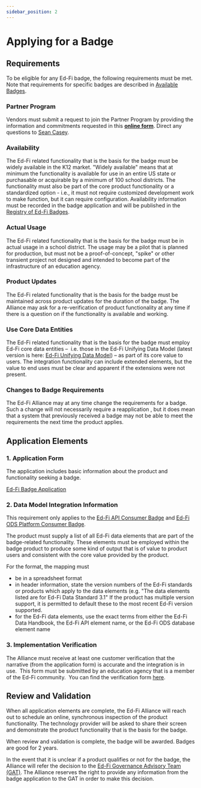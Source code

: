 ```yaml
---
sidebar_position: 2
---
```


# Applying for a Badge

## Requirements

To be eligible for any Ed-Fi badge, the following requirements must be met. Note
that requirements for specific badges are described in [Available
Badges](./available-badges/readme.md).

### Partner Program

Vendors must submit a request to join the Partner Program by providing the
information and commitments requested in this **[online
form](https://forms.gle/N57icQ29Xgx4Kz8W8)**. Direct any questions to [Sean
Casey](mailto:sean.casey@ed-fi.org).

### Availability

The Ed-Fi related functionality that is the basis for the badge must be widely
available in the K12 market. "Widely available" means that at minimum the
functionality is available for use in an entire US state or purchasable or
acquirable by a minimum of 100 school districts. The functionality must also be
part of the core product functionality or a standardized option - i.e., it must
not require customized development work to make function, but it can require
configuration. Availability information must be recorded in the badge
application and will be published in the [Registry of Ed-Fi
Badges](./registry-of-ed-fi-badges.mdx).

### Actual Usage

The Ed-Fi related functionality that is the basis for the badge must be in
actual usage in a school district. The usage may be a pilot that is planned for
production, but must not be a proof-of-concept, "spike" or other transient
project not designed and intended to become part of the infrastructure of an
education agency.

### Product Updates

The Ed-Fi related functionality that is the basis for the badge must be
maintained across product updates for the duration of the badge. The Alliance
may ask for a re-verification of product functionality at any time if there is a
question on if the functionality is available and working.

### Use Core Data Entities

The Ed-Fi related functionality that is the basis for the badge must employ
Ed-Fi core data entities –  i.e. those in the Ed-Fi Unifying Data Model (latest
version is here: [Ed-Fi Unifying Data
Model](https://edfi.atlassian.net/wiki/spaces/EFDS31/pages/23855205/Ed-Fi+Unifying+Data+Model))
– as part of its core value to users. The integration functionality can include
extended elements, but the value to end uses must be clear and apparent if the
extensions were not present.

### Changes to Badge Requirements

The Ed-Fi Alliance may at any time change the requirements for a badge. Such a
change will not necessarily require a reapplication , but it does mean that a
system that previously received a badge may not be able to meet the requirements
the next time the product applies.

## Application Elements

### 1. Application Form

The application includes basic information about the product and functionality
seeking a badge.

[Ed-Fi Badge Application](https://edfi.atlassian.net/wiki/spaces/EDFIBADGE/pages/20611181/Applying+for+an+Ed-Fi+Badge?preview=/20611181/20611456/Ed-Fi%20Badge%20Application%20(3).docx)

### 2\. Data Model Integration Information

This requirement only applies to the [Ed-Fi API Consumer
Badge](./available-badges/ed-fi-api-consumer-badge.md) and [Ed-Fi
ODS Platform Consumer
Badge](./available-badges/ed-fi-ods-platform-consumer-badge.md).

The product must supply a list of all Ed-Fi data elements that are part of the
badge-related functionality. These elements must be employed within the badge
product to produce some kind of output that is of value to product users and
consistent with the core value provided by the product.

For the format, the mapping must

- be in a spreadsheet format
- in header information, state the version numbers of the Ed-Fi standards or
    products which apply to the data elements (e.g. "The data elements listed
    are for Ed-Fi Data Standard 3.1" If the product has multiple version
    support, it is permitted to default these to the most recent Ed-Fi version
    supported.
- for the Ed-Fi data elements, use the exact terms from either the Ed-Fi Data
    Handbook, the Ed-Fi API element name, or the Ed-Fi ODS database element name

### 3\. Implementation Verification

The Alliance must receive at least one customer verification that the narrative
(from the application form) is accurate and the integration is in use.  This
form must be submitted by an education agency that is a member of the Ed-Fi
community.  You can find the verification form
[here](https://docs.google.com/forms/d/e/1FAIpQLScAA-zTBOabLepUwPIj2mR6jIC66P07_Q9Ba5s3OQl5gX-XcA/viewform?usp=sf_link).

## Review and Validation

When all application elements are complete, the Ed-Fi Alliance will reach out to
schedule an online, synchronous inspection of the product functionality. The
technology provider will be asked to share their screen and demonstrate the
product functionality that is the basis for the badge.

When review and validation is complete, the badge will be awarded. Badges are
good for 2 years.

In the event that it is unclear if a product qualifies or not for the badge, the
Alliance will refer the decision to the [Ed-Fi Governance Advisory Team
(GAT)](https://edfi.atlassian.net/wiki/spaces/GOV/pages/20317448/Governance+Advisory+Team).
The Alliance reserves the right to provide any information from the badge
application to the GAT in order to make this decision.
